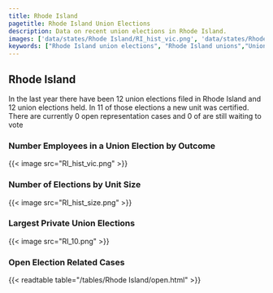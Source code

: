 ```yaml
---
title: Rhode Island
pagetitle: Rhode Island Union Elections
description: Data on recent union elections in Rhode Island.
images: ['data/states/Rhode Island/RI_hist_vic.png', 'data/states/Rhode Island/RI_hist_size.png', 'data/states/Rhode Island/RI_10.png']
keywords: ["Rhode Island union elections", "Rhode Island unions","Union elections"]
---
```

##  Rhode Island

In the last year there have been 12 union elections filed in Rhode Island and 12 union elections held. In 11 of those elections a new unit was certified. There are currently 0 open representation cases and 0 of are still waiting to vote

### Number Employees in a Union Election by Outcome
{{< image src="RI_hist_vic.png" >}}

### Number of Elections by Unit Size
{{< image src="RI_hist_size.png" >}}

### Largest Private Union Elections
{{< image src="RI_10.png" >}}

### Open Election Related Cases
{{< readtable table="/tables/Rhode Island/open.html" >}}


